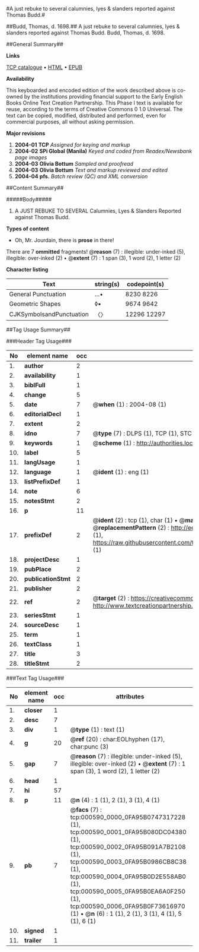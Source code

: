 #A just rebuke to several calumnies, lyes & slanders reported against Thomas Budd.#

##Budd, Thomas, d. 1698.##
A just rebuke to several calumnies, lyes & slanders reported against Thomas Budd.
Budd, Thomas, d. 1698.

##General Summary##

**Links**

[TCP catalogue](http://www.ota.ox.ac.uk/tcp/)  • 
[HTML](http://tei.it.ox.ac.uk/tcp/Texts-HTML/free/N00/N00467.html)  • 
[EPUB](http://tei.it.ox.ac.uk/tcp/Texts-EPUB/free/N00/N00467.epub)

**Availability**

This keyboarded and encoded edition of the
	       work described above is co-owned by the institutions
	       providing financial support to the Early English Books
	       Online Text Creation Partnership. This Phase I text is
	       available for reuse, according to the terms of Creative
	       Commons 0 1.0 Universal. The text can be copied,
	       modified, distributed and performed, even for
	       commercial purposes, all without asking permission.

**Major revisions**

1. __2004-01__ __TCP__ *Assigned for keying and markup*
1. __2004-02__ __SPi Global (Manila)__ *Keyed and coded from Readex/Newsbank page images*
1. __2004-03__ __Olivia Bottum__ *Sampled and proofread*
1. __2004-03__ __Olivia Bottum__ *Text and markup reviewed and edited*
1. __2004-04__ __pfs.__ *Batch review (QC) and XML conversion*

##Content Summary##

#####Body#####

1. A JUST REBUKE TO SEVERAL Calumnies, Lyes & Slanders Reported against Thomas Budd.

**Types of content**

  * Oh, Mr. Jourdain, there is **prose** in there!

There are 7 **ommitted** fragments! 
 @__reason__ (7) : illegible: under-inked (5), illegible: over-inked (2)  •  @__extent__ (7) : 1 span (3), 1 word (2), 1 letter (2)

**Character listing**


|Text|string(s)|codepoint(s)|
|---|---|---|
|General Punctuation|…•|8230 8226|
|Geometric Shapes|◊▪|9674 9642|
|CJKSymbolsandPunctuation|〈〉|12296 12297|

##Tag Usage Summary##

###Header Tag Usage###

|No|element name|occ|attributes|
|---|---|---|---|
|1.|__author__|2||
|2.|__availability__|1||
|3.|__biblFull__|1||
|4.|__change__|5||
|5.|__date__|7| @__when__ (1) : 2004-08 (1)|
|6.|__editorialDecl__|1||
|7.|__extent__|2||
|8.|__idno__|7| @__type__ (7) : DLPS (1), TCP (1), STC (2), NOTIS (1), IMAGE-SET (1), EVANS-CITATION (1)|
|9.|__keywords__|1| @__scheme__ (1) : http://authorities.loc.gov/ (1)|
|10.|__label__|5||
|11.|__langUsage__|1||
|12.|__language__|1| @__ident__ (1) : eng (1)|
|13.|__listPrefixDef__|1||
|14.|__note__|6||
|15.|__notesStmt__|2||
|16.|__p__|11||
|17.|__prefixDef__|2| @__ident__ (2) : tcp (1), char (1)  •  @__matchPattern__ (2) : ([0-9\-]+):([0-9IVX]+) (1), (.+) (1)  •  @__replacementPattern__ (2) : http://eebo.chadwyck.com/downloadtiff?vid=$1&page=$2 (1), https://raw.githubusercontent.com/textcreationpartnership/Texts/master/tcpchars.xml#$1 (1)|
|18.|__projectDesc__|1||
|19.|__pubPlace__|2||
|20.|__publicationStmt__|2||
|21.|__publisher__|2||
|22.|__ref__|2| @__target__ (2) : https://creativecommons.org/publicdomain/zero/1.0/ (1), http://www.textcreationpartnership.org/docs/. (1)|
|23.|__seriesStmt__|1||
|24.|__sourceDesc__|1||
|25.|__term__|1||
|26.|__textClass__|1||
|27.|__title__|3||
|28.|__titleStmt__|2||


###Text Tag Usage###

|No|element name|occ|attributes|
|---|---|---|---|
|1.|__closer__|1||
|2.|__desc__|7||
|3.|__div__|1| @__type__ (1) : text (1)|
|4.|__g__|20| @__ref__ (20) : char:EOLhyphen (17), char:punc (3)|
|5.|__gap__|7| @__reason__ (7) : illegible: under-inked (5), illegible: over-inked (2)  •  @__extent__ (7) : 1 span (3), 1 word (2), 1 letter (2)|
|6.|__head__|1||
|7.|__hi__|57||
|8.|__p__|11| @__n__ (4) : 1 (1), 2 (1), 3 (1), 4 (1)|
|9.|__pb__|7| @__facs__ (7) : tcp:000590_0000_0FA95B0747317228 (1), tcp:000590_0001_0FA95B080DC04380 (1), tcp:000590_0002_0FA95B091A7B2108 (1), tcp:000590_0003_0FA95B0986CB8C38 (1), tcp:000590_0004_0FA95B0D2E558AB0 (1), tcp:000590_0005_0FA95B0EA6A0F250 (1), tcp:000590_0006_0FA95B0F73616970 (1)  •  @__n__ (6) : 1 (1), 2 (1), 3 (1), 4 (1), 5 (1), 6 (1)|
|10.|__signed__|1||
|11.|__trailer__|1||
